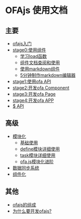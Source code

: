 # OFAjs 使用文档

## 主要
* [ofajs入门](docs/guide.md)
* [stage0:使用组件](docs/stage0/start.md)
    * [学习load函数](docs/stage0/load.md)
    * [组件文档查阅和使用](docs/stage0/use_component.md)
    * [使用markdown组件](docs/stage0/use_omd.md)
    * [5分钟制作markdown编辑器]()
* [stage1:使用ofa API]()
* [stage2:开发ofa Component]()
* [stage3:开发ofa Page]()
* [stage4:开发ofa APP]()
* [$ API]()

## 高级
* [模块化](docs/drill/guide.md)
    * [基础使用](docs/drill/base_use.md)
    * [define模块详细使用](docs/drill/define.md)
    * [task模块详细使用](docs/drill/task.md)
    * [ofa.js模块化进阶](docs/drill/more.md)
* [数据同步系统]()
* [组件化]()

## 其他
* [ofajs的组成]()
* [为什么要开发ofajs?](docs/why_create_ofajs.md)